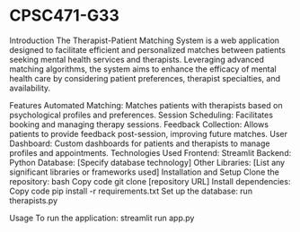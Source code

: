 # CPSC471-G33
Introduction
The Therapist-Patient Matching System is a web application designed to facilitate efficient and personalized matches between patients seeking mental health services and therapists. Leveraging advanced matching algorithms, the system aims to enhance the efficacy of mental health care by considering patient preferences, therapist specialties, and availability.

Features
Automated Matching: Matches patients with therapists based on psychological profiles and preferences.
Session Scheduling: Facilitates booking and managing therapy sessions.
Feedback Collection: Allows patients to provide feedback post-session, improving future matches.
User Dashboard: Custom dashboards for patients and therapists to manage profiles and appointments.
Technologies Used
Frontend: Streamlit
Backend: Python
Database: [Specify database technology]
Other Libraries: [List any significant libraries or frameworks used]
Installation and Setup
Clone the repository:
bash
Copy code
git clone [repository URL]
Install dependencies:
Copy code
pip install -r requirements.txt
Set up the database:
run therapists.py

Usage
To run the application:
streamlit run app.py
